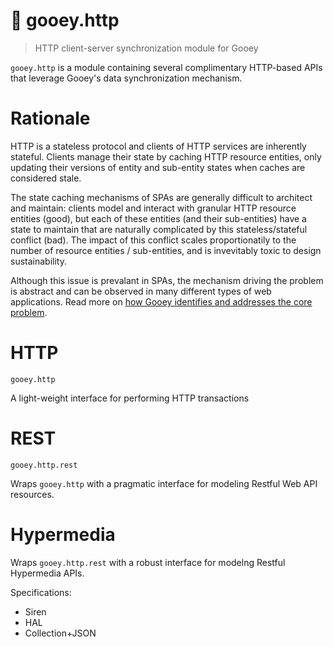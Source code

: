 # :seedling: gooey.http

> HTTP client-server synchronization module for Gooey

`gooey.http` is a module containing several complimentary HTTP-based APIs that leverage Gooey's data synchronization mechanism.

# Rationale

HTTP is a stateless protocol and clients of HTTP services are inherently stateful. 
Clients manage their state by caching HTTP resource entities, only updating their versions of entity and sub-entity states when caches are considered stale.

The state caching mechanisms of SPAs are generally difficult to architect and maintain: clients model and interact with granular HTTP resource entities (good),
but each of these entities (and their sub-entities) have a state to maintain that are naturally complicated by this stateless/stateful conflict (bad). The impact
of this conflict scales proportionatily to the number of resource entities / sub-entities, and is invevitably toxic to design sustainability.

Although this issue is prevalant in SPAs, the mechanism driving the problem is abstract and can be observed in many different types of web applications.
Read more on [how Gooey identifies and addresses the core problem](https://github.com/slurmulon/gooey#concrete).

# HTTP

`gooey.http`

A light-weight interface for performing HTTP transactions

# REST

`gooey.http.rest`

Wraps `gooey.http` with a pragmatic interface for modeling Restful Web API resources.

# Hypermedia

Wraps `gooey.http.rest` with a robust interface for modelng Restful Hypermedia APIs.

Specifications:

- Siren
- HAL
- Collection+JSON